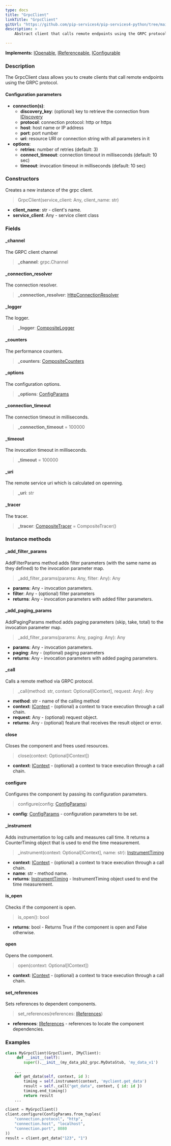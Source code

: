 ```yaml
---
type: docs
title: "GrpcClient"
linkTitle: "GrpcClient"
gitUrl: "https://github.com/pip-services4/pip-services4-python/tree/main/pip-services4-grpc-python"
description: > 
    Abstract client that calls remote endpoints using the GRPC protocol.

---
```


**Implements:** [IOpenable](../../../observability/count/icounters), [IReferenceable](../../../components/refer/ireferenceable),
[IConfigurable](../../../components/config/iconfigurable)

### Description

The GrpcClient class allows you to create clients that call remote endpoints using the GRPC protocol.

#### Configuration parameters

- **connection(s)**:    
    - **discovery_key**: (optional) key to retrieve the connection from [IDiscovery](../../../config/connect/idiscovery)    
    - **protocol**: connection protocol: http or https    
    - **host**: host name or IP address    
    - **port**: port number     
    - **uri**: resource URI or connection string with all parameters in it    
- **options**:    
    - **retries**: number of retries (default: 3)    
    - **connect_timeout**: connection timeout in milliseconds (default: 10 sec)    
    - **timeout**: invocation timeout in milliseconds (default: 10 sec)     


### Constructors

Creates a new instance of the grpc client.

> GrpcClient(service_client: Any, client_name: str)

- **client_name**: str - client's name.
- **service_client**: Any - service client class

### Fields

<span class="hide-title-link">

#### _channel
The GRPC client channel
> **_channel**: grpc.Channel

#### _connection_resolver
The connection resolver.
> **_connection_resolver**: [HttpConnectionResolver](../../../config/connect/idiscovery)

#### _logger
The logger.
> **_logger**: [CompositeLogger](../../../observability/log/composite_logger)

#### _counters
The performance counters.
> **_counters**: [CompositeCounters](../../../observability/log/composite_logger)

#### _options
The configuration options.
> **_options**: [ConfigParams](../../../components/config/config_params)

#### _connection_timeout
The connection timeout in milliseconds.
> **_connection_timeout** = 100000

#### _timeout
The invocation timeout in milliseconds.
> **_timeout** = 100000

#### _uri
The remote service uri which is calculated on openning.
> **_uri**: str

#### _tracer
The tracer.
> **_tracer**: [CompositeTracer](../../../observability/trace/composite_tracer) = CompositeTracer()

</span>


### Instance methods


#### _add_filter_params
AddFilterParams method adds filter parameters (with the same name as they defined)
to the invocation parameter map.

> _add_filter_params(params: Any, filter: Any): Any

- **params**: Any - invocation parameters.
- **filter**: Any - (optional) filter parameters
- **returns**: Any - invocation parameters with added filter parameters.


#### _add_paging_params
AddPagingParams method adds paging parameters (skip, take, total) to the invocation parameter map.

> _add_filter_params(params: Any, paging: Any): Any

- **params**: Any - invocation parameters.
- **paging**: Any - (optional) paging parameters
- **returns**: Any - invocation parameters with added paging parameters.


#### _call
Calls a remote method via GRPC protocol.

> _call(method: str, context: Optional[IContext], request: Any): Any

- **method**: str - name of the calling method
- **context**: [IContext](../../../components/context/icontext) - (optional) a context to trace execution through a call chain.
- **request**: Any - (optional) request object.
- **returns**: Any - (optional) feature that receives the result object or error.


#### close
Closes the component and frees used resources.

> close(context: Optional[IContext])

- **context**: [IContext](../../../components/context/icontext) - (optional) a context to trace execution through a call chain.


#### configure
Configures the component by passing its configuration parameters.

> configure(config: [ConfigParams](../../../components/config/config_params))

- **config**: [ConfigParams](../../../components/config/config_params) - configuration parameters to be set.


#### _instrument
Adds instrumentation to log calls and measures call time.
It returns a CounterTiming object that is used to end the time measurement.

> _instrument(context: Optional[IContext], name: str): [InstrumentTiming](../../../rpc/trace/instrument_timing)

- **context**: [IContext](../../../components/context/icontext) - (optional) a context to trace execution through a call chain.
- **name**: str - method name.
- **returns**: [InstrumentTiming](../../../rpc/trace/instrument_timing) - InstrumentTiming object used to end the time measurement.


#### is_open
Checks if the component is open.

> is_open(): bool

- **returns**: bool - Returns True if the component is open and False otherwise.


#### open
Opens the component.

> open(context: Optional[IContext])

- **context**: [IContext](../../../components/context/icontext) - (optional) a context to trace execution through a call chain.


#### set_references
Sets references to dependent components.

> set_references(references: [IReferences](../../../components/refer/ireferences))

- **references**: [IReferences](../../../components/refer/ireferences) - references to locate the component dependencies.


### Examples

```python
class MyGrpcClient(GrpcClient, IMyClient):
     def __init__(self):
        super().__init__(my_data_pb2_grpc.MyDataStub, 'my_data_v1')

    ...
    def get_data(self, context, id ):
        timing = self.instrument(context, 'myclient.get_data')
        result = self._call("get_data", context, { id: id })
        timing.end_timing()
        return result
    ...

client = MyGrpcClient()
client.configure(ConfigParams.from_tuples(
    "connection.protocol", "http",
    "connection.host", "localhost",
    "connection.port", 8080
))
result = client.get_data("123", "1")
```
